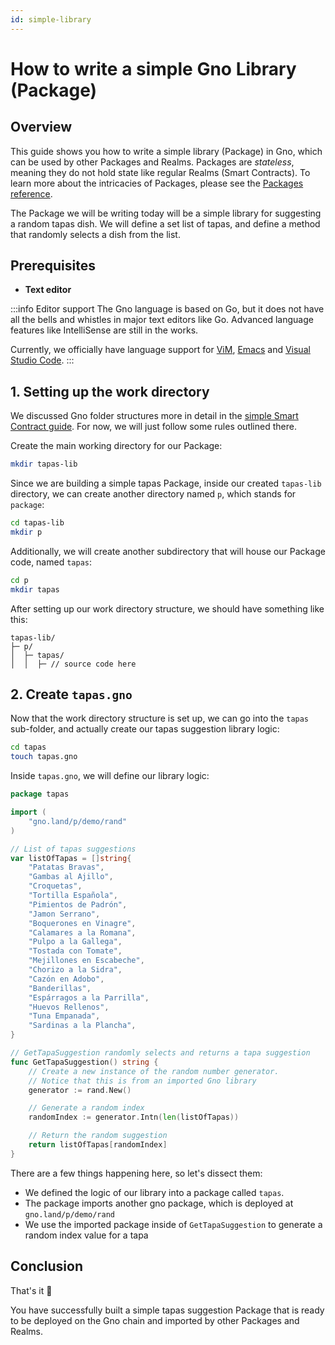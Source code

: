 ```yaml
---
id: simple-library
---
```


# How to write a simple Gno Library (Package)

## Overview

This guide shows you how to write a simple library (Package) in Gno, which can be used by other Packages and Realms.
Packages are _stateless_, meaning they do not hold state like regular Realms (Smart Contracts). To learn more about the
intricacies of Packages, please see the [Packages reference](../concepts/packages.md).

The Package we will be writing today will be a simple library for suggesting a random tapas dish.
We will define a set list of tapas, and define a method that randomly selects a dish from the list.

## Prerequisites

- **Text editor**

:::info Editor support
The Gno language is based on Go, but it does not have all the bells and whistles in major text editors like Go.
Advanced language features like IntelliSense are still in the works.

Currently, we officially have language support
for [ViM](https://github.com/gnolang/gno/blob/master/CONTRIBUTING.md#vim-support),
[Emacs](https://github.com/gnolang/gno/blob/master/CONTRIBUTING.md#emacs-support)
and [Visual Studio Code](https://marketplace.visualstudio.com/items?itemName=harry-hov.gno).
:::

## 1. Setting up the work directory

We discussed Gno folder structures more in detail in
the [simple Smart Contract guide](simple-contract.md#1-setting-up-the-work-directory).
For now, we will just follow some rules outlined there.

Create the main working directory for our Package:

```bash
mkdir tapas-lib
```

Since we are building a simple tapas Package, inside our created `tapas-lib` directory, we can create another
directory named `p`, which stands for `package`:

```bash
cd tapas-lib
mkdir p
```

Additionally, we will create another subdirectory that will house our Package code, named `tapas`:

```bash
cd p
mkdir tapas
```

After setting up our work directory structure, we should have something like this:

```text
tapas-lib/
├─ p/
│  ├─ tapas/
│  │  ├─ // source code here
```

## 2. Create `tapas.gno`

Now that the work directory structure is set up, we can go into the `tapas` sub-folder, and actually create
our tapas suggestion library logic:

```bash
cd tapas
touch tapas.gno
```

Inside `tapas.gno`, we will define our library logic:

[embedmd]:# (../assets/how-to-guides/simple-library/tapas.gno go)
```go
package tapas

import (
	"gno.land/p/demo/rand"
)

// List of tapas suggestions
var listOfTapas = []string{
	"Patatas Bravas",
	"Gambas al Ajillo",
	"Croquetas",
	"Tortilla Española",
	"Pimientos de Padrón",
	"Jamon Serrano",
	"Boquerones en Vinagre",
	"Calamares a la Romana",
	"Pulpo a la Gallega",
	"Tostada con Tomate",
	"Mejillones en Escabeche",
	"Chorizo a la Sidra",
	"Cazón en Adobo",
	"Banderillas",
	"Espárragos a la Parrilla",
	"Huevos Rellenos",
	"Tuna Empanada",
	"Sardinas a la Plancha",
}

// GetTapaSuggestion randomly selects and returns a tapa suggestion
func GetTapaSuggestion() string {
	// Create a new instance of the random number generator.
	// Notice that this is from an imported Gno library
	generator := rand.New()

	// Generate a random index
	randomIndex := generator.Intn(len(listOfTapas))

	// Return the random suggestion
	return listOfTapas[randomIndex]
}
```

There are a few things happening here, so let's dissect them:

- We defined the logic of our library into a package called `tapas`.
- The package imports another gno package, which is deployed at `gno.land/p/demo/rand`
- We use the imported package inside of `GetTapaSuggestion` to generate a random index value for a tapa

## Conclusion

That's it 🎉

You have successfully built a simple tapas suggestion Package that is ready to be deployed on the Gno chain and imported
by other Packages and Realms.

